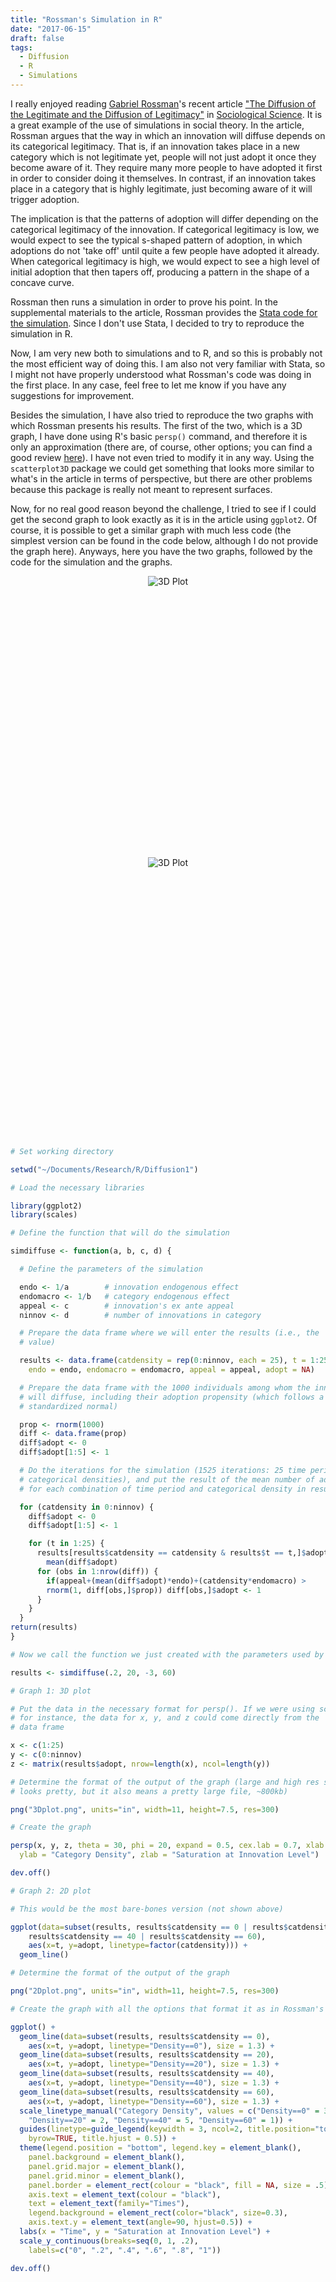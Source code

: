 ```yaml
---
title: "Rossman's Simulation in R"
date: "2017-06-15"
draft: false
tags:
  - Diffusion
  - R
  - Simulations
---
```

I really enjoyed reading [Gabriel Rossman](http://www.sociology.ucla.edu/faculty/gabriel-rossman)'s recent article ["The Diffusion of the Legitimate and the Diffusion of Legitimacy"](http://www.sociologicalscience.com/the-diffusion-of-the-legitimate/) in [Sociological Science](http://www.sociologicalscience.com/). It is a great example of the use of simulations in social theory. In the article, Rossman argues that the way in which an innovation will diffuse depends on its categorical legitimacy. That is, if an innovation takes place in a new category which is not legitimate yet, people will not just adopt it once they become aware of it. They require many more people to have adopted it first in order to consider doing it themselves. In contrast, if an innovation takes place in a category that is highly legitimate, just becoming aware of it will trigger adoption.

The implication is that the patterns of adoption will differ depending on the categorical legitimacy of the innovation. If categorical legitimacy is low, we would expect to see the typical s-shaped pattern of adoption, in which adoptions do not 'take off' until quite a few people have adopted it already. When categorical legitimacy is high, we would expect to see a high level of initial adoption that then tapers off, producing a pattern in the shape of a concave curve.

Rossman then runs a simulation in order to prove his point. In the supplemental materials to the article, Rossman provides the [Stata code for the simulation](http://www.sociologicalscience.com/download/volume%201/march%282%29/supplementalmaterials/supplementalthediffusionofthelegitimateandthediffusionoflegitimacy.pdf). Since I don't use Stata, I decided to try to reproduce the simulation in R.

Now, I am very new both to simulations and to R, and so this is probably not the most efficient way of doing this. I am also not very familiar with Stata, so I might not have properly understood what Rossman's code was doing in the first place. In any case, feel free to let me know if you have any suggestions for improvement.

Besides the simulation, I have also tried to reproduce the two graphs with which Rossman presents his results. The first of the two, which is a 3D graph, I have done using R's basic ``persp()`` command, and therefore it is only an approximation (there are, of course, other options; you can find a good review [here](http://blog.revolutionanalytics.com/2014/02/3d-plots-in-r.html)). I have not even tried to modify it in any way. Using the ``scatterplot3D`` package we could get something that looks more similar to what's in the article in terms of perspective, but there are other problems because this package is really not meant to represent surfaces.

Now, for no real good reason beyond the challenge, I tried to see if I could get the second graph to look exactly as it is in the article using ``ggplot2``. Of course, it is possible to get a similar graph with much less code (the simplest version can be found in the code below, although I do not provide the graph here). Anyways, here you have the two graphs, followed by the code for the simulation and the graphs.

<div style="height: 450px" align="center">
     <img src="3Dplot.png" alt="3D Plot" style="max-height: 100%" />
</div>

<div style="height: 450px" align="center">
     <img src="2Dplot.png" alt="3D Plot" style="max-height: 100%" />
</div>

```R
# Set working directory

setwd("~/Documents/Research/R/Diffusion1")

# Load the necessary libraries

library(ggplot2)
library(scales)

# Define the function that will do the simulation

simdiffuse <- function(a, b, c, d) {

  # Define the parameters of the simulation

  endo <- 1/a        # innovation endogenous effect
  endomacro <- 1/b   # category endogenous effect
  appeal <- c        # innovation's ex ante appeal
  ninnov <- d        # number of innovations in category

  # Prepare the data frame where we will enter the results (i.e., the 'adopt'
  # value)

  results <- data.frame(catdensity = rep(0:ninnov, each = 25), t = 1:25,
    endo = endo, endomacro = endomacro, appeal = appeal, adopt = NA)

  # Prepare the data frame with the 1000 individuals among whom the innovation
  # will diffuse, including their adoption propensity (which follows a
  # standardized normal)

  prop <- rnorm(1000)
  diff <- data.frame(prop)
  diff$adopt <- 0
  diff$adopt[1:5] <- 1

  # Do the iterations for the simulation (1525 iterations: 25 time periods x 61
  # categorical densities), and put the result of the mean number of adoptions
  # for each combination of time period and categorical density in results$adopt

  for (catdensity in 0:ninnov) {
    diff$adopt <- 0
    diff$adopt[1:5] <- 1

    for (t in 1:25) {
      results[results$catdensity == catdensity & results$t == t,]$adopt <-
        mean(diff$adopt)
      for (obs in 1:nrow(diff)) {
  		if(appeal+(mean(diff$adopt)*endo)+(catdensity*endomacro) >
        rnorm(1, diff[obs,]$prop)) diff[obs,]$adopt <- 1
      }
    }
  }
return(results)
}

# Now we call the function we just created with the parameters used by Grossman

results <- simdiffuse(.2, 20, -3, 60)

# Graph 1: 3D plot

# Put the data in the necessary format for persp(). If we were using scatterplot3D,
# for instance, the data for x, y, and z could come directly from the 'results'
# data frame

x <- c(1:25)
y <- c(0:ninnov)
z <- matrix(results$adopt, nrow=length(x), ncol=length(y))

# Determine the format of the output of the graph (large and high res so that it
# looks pretty, but it also means a pretty large file, ~800kb)

png("3Dplot.png", units="in", width=11, height=7.5, res=300)

# Create the graph

persp(x, y, z, theta = 30, phi = 20, expand = 0.5, cex.lab = 0.7, xlab = "Time",
  ylab = "Category Density", zlab = "Saturation at Innovation Level")

dev.off()

# Graph 2: 2D plot

# This would be the most bare-bones version (not shown above)

ggplot(data=subset(results, results$catdensity == 0 | results$catdensity == 20 |
    results$catdensity == 40 | results$catdensity == 60),
    aes(x=t, y=adopt, linetype=factor(catdensity))) +
  geom_line()

# Determine the format of the output of the graph

png("2Dplot.png", units="in", width=11, height=7.5, res=300)

# Create the graph with all the options that format it as in Rossman's article

ggplot() +
  geom_line(data=subset(results, results$catdensity == 0),
    aes(x=t, y=adopt, linetype="Density==0"), size = 1.3) +
  geom_line(data=subset(results, results$catdensity == 20),
    aes(x=t, y=adopt, linetype="Density==20"), size = 1.3) +
  geom_line(data=subset(results, results$catdensity == 40),
    aes(x=t, y=adopt, linetype="Density==40"), size = 1.3) +
  geom_line(data=subset(results, results$catdensity == 60),
    aes(x=t, y=adopt, linetype="Density==60"), size = 1.3) +
  scale_linetype_manual("Category Density", values = c("Density==0" = 3,
    "Density==20" = 2, "Density==40" = 5, "Density==60" = 1)) +
  guides(linetype=guide_legend(keywidth = 3, ncol=2, title.position="top",
    byrow=TRUE, title.hjust = 0.5)) +
  theme(legend.position = "bottom", legend.key = element_blank(),
    panel.background = element_blank(),
    panel.grid.major = element_blank(),
    panel.grid.minor = element_blank(),
    panel.border = element_rect(colour = "black", fill = NA, size = .5),
    axis.text = element_text(colour = "black"),
    text = element_text(family="Times"),
    legend.background = element_rect(color="black", size=0.3),
    axis.text.y = element_text(angle=90, hjust=0.5)) +
  labs(x = "Time", y = "Saturation at Innovation Level") +
  scale_y_continuous(breaks=seq(0, 1, .2),
    labels=c("0", ".2", ".4", ".6", ".8", "1"))

dev.off()
```